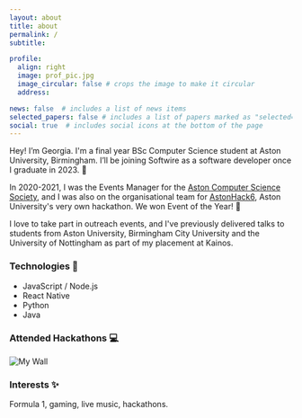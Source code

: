 ```yaml
---
layout: about
title: about
permalink: /
subtitle: 

profile:
  align: right
  image: prof_pic.jpg
  image_circular: false # crops the image to make it circular
  address: 

news: false  # includes a list of news items
selected_papers: false # includes a list of papers marked as "selected={true}"
social: true  # includes social icons at the bottom of the page
---
```


Hey! I’m Georgia. I'm a final year BSc Computer Science student at Aston University, Birmingham. I’ll be joining Softwire as a software developer once I graduate in 2023. 💙

In 2020-2021, I was the Events Manager for the [Aston Computer Science Society](https://astoncss.com/), and I was also on the organisational team for [AstonHack6](https://astonhack.co.uk/), Aston University's very own hackathon. We won Event of the Year! 🎉

I love to take part in outreach events, and I've previously delivered talks to students from Aston University, Birmingham City University and the University of Nottingham as part of my placement at Kainos.

### Technologies 🔧

- JavaScript / Node.js
- React Native
- Python
- Java

### Attended Hackathons 💻

![My Wall](https://idemoed.vercel.app/api/wall?username=georgiamoore)

### Interests ✨

Formula 1, gaming, live music, hackathons.
